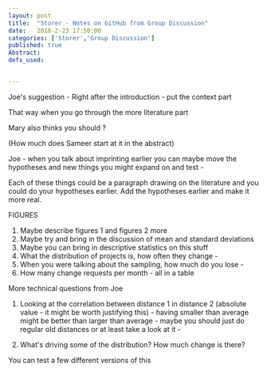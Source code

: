 ```yaml
---
layout: post
title:  "Storer - Notes on GitHub from Group Discussion"
date:   2018-2-23 17:50:00
categories: ['Storer','Group Discussion']
published: true
Abstract:
defs_used:


---
```



Joe's suggestion - Right after the introduction - put the context part

That way when you go through the more literature part


Mary also thinks you should ?


(How much does Sameer start at it in the abstract)


Joe - when you talk about imprinting earlier you can maybe move the hypotheses and new things you might expand on and test -

Each of these things could be a paragraph drawing on the literature and you could do your hypotheses earlier. Add the hypotheses earlier and make it more real.

FIGURES
1. Maybe describe figures 1 and figures 2 more
2. Maybe try and bring in the discussion of mean and standard deviations
3. Maybe you can bring in descriptive statistics on this stuff
4. What the distribution of projects is, how often they change -
5. When you were talking about the sampling, how much do you lose -
6. How many change requests per month - all in a table


More technical questions from Joe
1. Looking at the correlation between distance 1 in distance 2 (absolute value - it might be worth justifying this) - having smaller than average might be better than larger than average - maybe you should just do regular old distances or at least take a look at it -

2. What's driving some of the distribution? How much change is there?


You can test a few different versions of this
